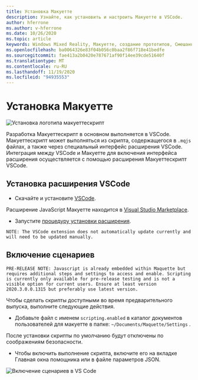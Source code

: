 ```yaml
---
title: Установка Макуетте
description: Узнайте, как установить и настроить Макуетте в VSCode.
author: hferrone
ms.author: v-hferrone
ms.date: 10/26/2020
ms.topic: article
keywords: Windows Mixed Reality, Макуетте, создание прототипов, Смешанная реальность, виртуальная реальность, VR, MR, обратная связь, центр обратной связи, ошибки
ms.openlocfilehash: ba0064326e83f04b056c0baa2f86f718e41bedfe
ms.sourcegitcommit: fae413a2b0420e787671af90f14ee39cde51640f
ms.translationtype: MT
ms.contentlocale: ru-RU
ms.lasthandoff: 11/19/2020
ms.locfileid: "94935553"
---
```

# <a name="installing-maquette"></a>Установка Макуетте

<!-- TODO(Harrison): Need consolidated logo with text. -->
![Установка логотипа ](../images/MaquetteIcon.png) макуеттескрипт

<!-- TODO(Stefan): Need more explanation on the .mqjs route for running MaquetteScript. -->
Разработка Макуеттескрипт в основном выполняется в VSCode. Макуеттескрипт может выполняться из скрипта, содержащегося в `.mqjs` файлах, а также через специальный интерфейс расширения VSCode. Интеграция между VSCode и Макуетте для включения интерфейса расширения осуществляется с помощью расширения Макуеттескрипт VSCode.

## <a name="installing-the-vscode-extension"></a>Установка расширения VSCode

* Скачайте и установите [VSCode](https://code.visualstudio.com). 

Расширение JavaScript Макуетте находится в [Visual Studio Marketplace](https://marketplace.visualstudio.com/items?itemName=ms-maquette.vscode-maquette-javascript).

* Запустите [процедуру установки расширения](vscode:extension/ms-maquette.vscode-maquette-javascript).

<!-- TODO(Stefan): Are there plans to have the extension update manually in the future? If so, when will this be available? -->
`NOTE: The VSCode extension does not automatically update currently and will need to be updated manually.`

## <a name="enabling-scripting"></a>Включение сценариев

<!-- TODO(Stefan): Is scripting still a pre-release only option? If and when will it be available for current users? -->
`PRE-RELEASE NOTE: Javascript is already embedded within Maquette but requires additional steps and settings to access and enable. Scripting is currently only available for pre-release testing and is not a visible option for current users. Ensure at least version 2020.3.0.0.1315 but preferably use latest version.`

Чтобы сделать скрипты доступными во время предварительного выпуска, выполните следующие действия.

* Добавьте файл с именем `scripting.enabled` в каталог документов пользователей для макуетте в папке: `~/Documents/Maquette/Settings` .

После установки скрипты по умолчанию будут отключены по соображениям безопасности.

<!-- TODO(Stefan): Missing a first step where the user has to select the {} tab in VSCode, shown in the screenshot, to access the scripting enabled setting.
                   - Also missing instructions and screenshot on how to turn on scripting in the JSON settings file.
 -->
* Чтобы включить выполнение скрипта, включите его на вкладке Главная окна помощника или в файле параметров JSON.

![Включение сценариев в VS Code](images/IntroductionEnableScripting.png)


